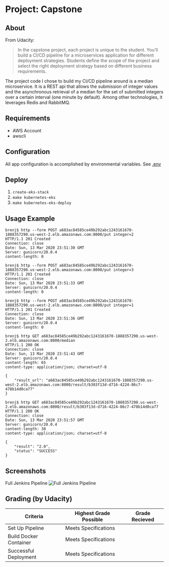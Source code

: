 Project: Capstone
=================

About
-----
From Udacity:
> In the capstone project, each project is unique to the student. You’ll
build a CI/CD pipeline for a microservices application for different deployment
strategies. Students define the scope of the project and select the right
deployment strategy based on different business requirements.

The project code I chose to build my CI/CD pipeline around is a median
microservice. It is a REST api that allows the submission of integer values
and the asynchronous retrieval of a median for the set of submitted integers
over a certain interval (one minute by default). Among other technologies, it
leverages Redis and RabbitMQ.

Requirements
------------
* AWS Account
* awscli

Configuration
-------------
All app configuration is accomplished by environmental variables. See [.env](.env)

Deploy
------
1. `create-eks-stack`
2. `make kubernetes-eks`
3. `make kubernetes-eks-deploy` 

Usage Example
-------------
```console
brenj$ http --form POST a683ac84585ce49b292abc1243161670-1888357290.us-west-2.elb.amazonaws.com:8000/put integer=2
HTTP/1.1 201 Created
Connection: close
Date: Sun, 13 Mar 2020 23:51:30 GMT
Server: gunicorn/20.0.4
content-length: 0

brenj$ http --form POST a683ac84585ce49b292abc1243161670-1888357290.us-west-2.elb.amazonaws.com:8000/put integer=3
HTTP/1.1 201 Created
Connection: close
Date: Sun, 13 Mar 2020 23:51:33 GMT
Server: gunicorn/20.0.4
content-length: 0

brenj$ http --form POST a683ac84585ce49b292abc1243161670-1888357290.us-west-2.elb.amazonaws.com:8000/put integer=1
HTTP/1.1 201 Created
Connection: close
Date: Sun, 13 Mar 2020 23:51:36 GMT
Server: gunicorn/20.0.4
content-length: 0

brenj$ http GET a683ac84585ce49b292abc1243161670-1888357290.us-west-2.elb.amazonaws.com:8000/median
HTTP/1.1 200 OK
Connection: close
Date: Sun, 13 Mar 2020 23:51:43 GMT
Server: gunicorn/20.0.4
content-length: 65
content-type: application/json; charset=utf-8

{
    "result_url": "a683ac84585ce49b292abc1243161670-1888357290.us-west-2.elb.amazonaws.com:8000/result/b303f13d-d716-4224-86c7-478b14d0ca77" 
}

brenj$ http GET a683ac84585ce49b292abc1243161670-1888357290.us-west-2.elb.amazonaws.com:8000/result/b303f13d-d716-4224-86c7-478b14d0ca77
HTTP/1.1 200 OK
Connection: close
Date: Sun, 13 Mar 2020 23:51:57 GMT
Server: gunicorn/20.0.4
content-length: 38
content-type: application/json; charset=utf-8

{
    "result": "2.0", 
    "status": "SUCCESS"
}
```

Screenshots
-----------

Full Jenkins Pipeline
![Full Jenkins Pipeline](full_jenkins_pipeline.png)

Grading (by Udacity)
--------------------
Criteria                              |Highest Grade Possible  |Grade Recieved
--------------------------------------|------------------------|--------------------
Set Up Pipeline                       |Meets Specifications    |
Build Docker Container                |Meets Specifications    |
Successful Deployment                 |Meets Specifications    |
